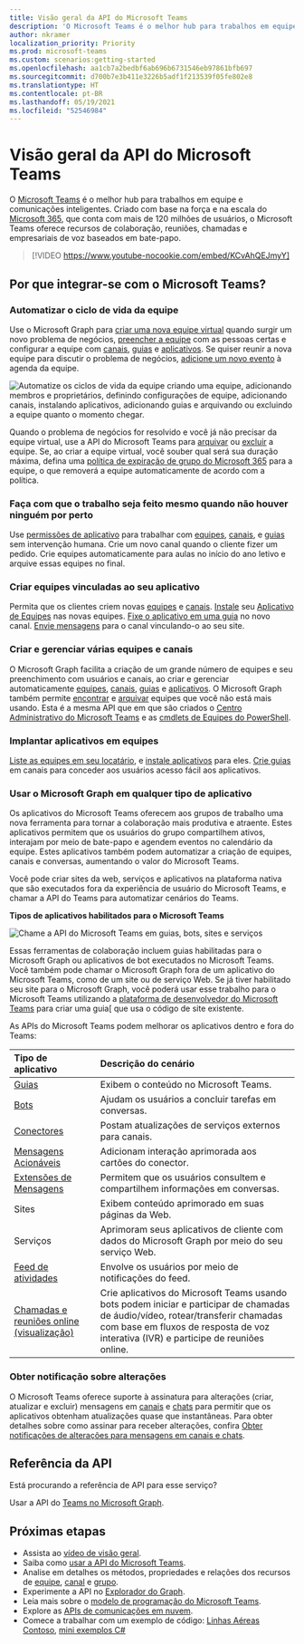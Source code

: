 ```yaml
---
title: Visão geral da API do Microsoft Teams
description: 'O Microsoft Teams é o melhor hub para trabalhos em equipe e comunicações inteligentes. '
author: nkramer
localization_priority: Priority
ms.prod: microsoft-teams
ms.custom: scenarios:getting-started
ms.openlocfilehash: aa1cb7a2bedbf6ab696b6731546eb97861bfb697
ms.sourcegitcommit: d700b7e3b411e3226b5adf1f213539f05fe802e8
ms.translationtype: HT
ms.contentlocale: pt-BR
ms.lasthandoff: 05/19/2021
ms.locfileid: "52546984"
---
```

# <a name="microsoft-teams-api-overview"></a>Visão geral da API do Microsoft Teams

O [Microsoft Teams](https://products.office.com/microsoft-teams) é o melhor hub para trabalhos em equipe e comunicações inteligentes. Criado com base na força e na escala do [Microsoft 365](https://products.office.com/), que conta com mais de 120 milhões de usuários, o Microsoft Teams oferece recursos de colaboração, reuniões, chamadas e empresariais de voz baseados em bate-papo.


> [!VIDEO https://www.youtube-nocookie.com/embed/KCvAhQEJmyY]


## <a name="why-integrate-with-microsoft-teams"></a>Por que integrar-se com o Microsoft Teams?

### <a name="automate-team-lifecycles"></a>Automatizar o ciclo de vida da equipe

Use o Microsoft Graph para [criar uma nova equipe virtual](/graph/api/team-put-teams) quando surgir um novo problema de negócios, [preencher a equipe](/graph/api/group-post-members) com as pessoas certas e configurar a equipe com [canais](/graph/api/channel-post), [guias](/graph/api/teamstab-add) e [aplicativos](/graph/api/teamsappinstallation-add).
Se quiser reunir a nova equipe para discutir o problema de negócios, [adicione um novo evento](/graph/api/group-post-events) à agenda da equipe.

![Automatize os ciclos de vida da equipe criando uma equipe, adicionando membros e proprietários, definindo configurações de equipe, adicionando canais, instalando aplicativos, adicionando guias e arquivando ou excluindo a equipe quanto o momento chegar.](images/teams-lifecycle.png)

Quando o problema de negócios for resolvido e você já não precisar da equipe virtual, use a API do Microsoft Teams para [arquivar](/graph/api/team-archive) ou [excluir](/graph/api/group-delete) a equipe. Se, ao criar a equipe virtual, você souber qual será sua duração máxima, defina uma [política de expiração de grupo do Microsoft 365](https://support.office.com/article/office-365-group-expiration-policy-8d253fe5-0e09-4b3c-8b5e-f48def064733?ui=en-US&rs=en-US&ad=US) para a equipe, o que removerá a equipe automaticamente de acordo com a política.

### <a name="get-work-done-even-when-no-one-is-around"></a>Faça com que o trabalho seja feito mesmo quando não houver ninguém por perto

Use [permissões de aplicativo](permissions-reference.md) para trabalhar com [equipes](/graph/api/resources/team), [canais](/graph/api/resources/channel), e [guias](/graph/api/resources/teamstab) sem intervenção humana. Crie um novo canal quando o cliente fizer um pedido.
Crie equipes automaticamente para aulas no início do ano letivo e arquive essas equipes no final.

### <a name="create-teams-linked-to-your-app"></a>Criar equipes vinculadas ao seu aplicativo

Permita que os clientes criem novas [equipes](/graph/api/resources/team) e [canais](/graph/api/resources/channel). 
[Instale](/graph/api/teamsappinstallation-add) seu [Aplicativo de Equipes](/microsoftteams/platform/#pivot=home&panel=home-all) nas novas equipes. 
[Fixe o aplicativo em uma guia](/graph/api/teamstab-add) no novo canal. 
[Envie mensagens](/graph/api/channel-post-message) para o canal vinculando-o ao seu site.

### <a name="create-and-manage-multiple-teams-and-channels"></a>Criar e gerenciar várias equipes e canais

O Microsoft Graph facilita a criação de um grande número de equipes e seu preenchimento com usuários e canais, ao criar e gerenciar automaticamente [equipes](/graph/api/resources/team), [canais](/graph/api/resources/channel), [guias](/graph/api/resources/teamstab) e [aplicativos](/graph/api/resources/teamsapp).
O Microsoft Graph também permite [encontrar](teams-list-all-teams.md) e [arquivar](/graph/api/team-archive) equipes que você não está mais usando. Esta é a mesma API que em que são criados o [Centro Administrativo do Microsoft Teams](/microsoftteams/enable-features-office-365) e as [cmdlets de Equipes do PowerShell](/microsoftteams/teams-powershell-overview).

### <a name="deploy-apps-to-teams"></a>Implantar aplicativos em equipes

[Liste as equipes em seu locatário](teams-list-all-teams.md), e [instale aplicativos](/graph/api/teamsappinstallation-add) para eles. 
[Crie guias](/graph/api/teamstab-add) em canais para conceder aos usuários acesso fácil aos aplicativos.

### <a name="use-microsoft-graph-in-any-kind-of-app"></a>Usar o Microsoft Graph em qualquer tipo de aplicativo

Os aplicativos do Microsoft Teams oferecem aos grupos de trabalho uma nova ferramenta para tornar a colaboração mais produtiva e atraente. Estes aplicativos permitem que os usuários do grupo compartilhem ativos, interajam por meio de bate-papo e agendem eventos no calendário da equipe. Estes aplicativos também podem automatizar a criação de equipes, canais e conversas, aumentando o valor do Microsoft Teams.

Você pode criar sites da web, serviços e aplicativos na plataforma nativa que são executados fora da experiência de usuário do Microsoft Teams, e chamar a API do Teams para automatizar cenários do Teams.

**Tipos de aplicativos habilitados para o Microsoft Teams**

![Chame a API do Microsoft Teams em guias, bots, sites e serviços](images/teamsappendpoints.png)

Essas ferramentas de colaboração incluem guias habilitadas para o Microsoft Graph ou aplicativos de bot executados no Microsoft Teams. Você também pode chamar o Microsoft Graph fora de um aplicativo do Microsoft Teams, como de um site ou de serviço Web. Se já tiver habilitado seu site para o Microsoft Graph, você poderá usar esse trabalho para o Microsoft Teams utilizando a [plataforma de desenvolvedor do Microsoft Teams](/microsoftteams/platform/#pivot=home&panel=home-all) para criar uma guia[ que usa o código de site existente.

As APIs do Microsoft Teams podem melhorar os aplicativos dentro e fora do Teams:

|Tipo de aplicativo|Descrição do cenário|
|:-------|:-------------------|
| [Guias](/microsoftteams/platform/concepts/tabs/tabs-overview) |Exibem o conteúdo no Microsoft Teams.|
| [Bots](/microsoftteams/platform/concepts/bots/bots-overview) |Ajudam os usuários a concluir tarefas em conversas.|
| [Conectores](/microsoftteams/platform/concepts/connectors/connectors) |Postam atualizações de serviços externos para canais.|
| [Mensagens Acionáveis](/microsoftteams/platform/concepts/cards/cards) |Adicionam interação aprimorada aos cartões do conector.|
| [Extensões de Mensagens](/microsoftteams/platform/concepts/messaging-extensions) |Permitem que os usuários consultem e compartilhem informações em conversas.|
|Sites| Exibem conteúdo aprimorado em suas páginas da Web.|
|Serviços|Aprimoram seus aplicativos de cliente com dados do Microsoft Graph por meio do seu serviço Web.|
| [Feed de atividades](/microsoftteams/platform/concepts/activity-feed)|Envolve os usuários por meio de notificações do feed.|
| [Chamadas e reuniões online (visualização)](/graph/api/resources/communications-api-overview) |Crie aplicativos do Microsoft Teams usando bots podem iniciar e participar de chamadas de áudio/vídeo, rotear/transferir chamadas com base em fluxos de resposta de voz interativa (IVR) e participe de reuniões online.|

### <a name="get-notified-about-changes"></a>Obter notificação sobre alterações

O Microsoft Teams oferece suporte à assinatura para alterações (criar, atualizar e excluir) mensagens em [canais](/graph/api/resources/channel) e [chats](/graph/api/resources/chat) para permitir que os aplicativos obtenham atualizações quase que instantâneas. Para obter detalhes sobre como assinar para receber alterações, confira [Obter notificações de alterações para mensagens em canais e chats](teams-changenotifications-chatmessage.md).

## <a name="api-reference"></a>Referência da API

Está procurando a referência de API para esse serviço?

Usar a API do [Teams no Microsoft Graph](/graph/api/resources/teams-api-overview).

## <a name="next-steps"></a>Próximas etapas

- Assista ao [vídeo de visão geral](https://aka.ms/teamsgraph/v1/video).
- Saiba como [usar a API do Microsoft Teams](/graph/api/resources/teams-api-overview).
- Analise em detalhes os métodos, propriedades e relações dos recursos de [equipe](/graph/api/resources/team), [canal](/graph/api/resources/channel) e [grupo](/graph/api/resources/group).
- Experimente a API no [Explorador do Graph](https://developer.microsoft.com/graph/graph-explorer).
- Leia mais sobre o [modelo de programação do Microsoft Teams](/microsoftteams/platform/concepts/concepts-overview).
- Explore as [APIs de comunicações em nuvem](/graph/api/resources/communications-api-overview).
- Comece a trabalhar com um exemplo de código: [Linhas Aéreas Contoso](https://github.com/microsoftgraph/contoso-airlines-teams-sample), [mini exemplos C#](https://github.com/microsoftgraph/csharp-teams-sample-graph)
